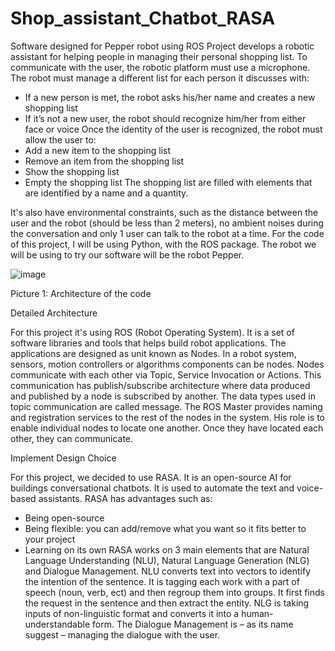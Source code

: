# Shop_assistant_Chatbot_RASA
Software designed for Pepper robot using ROS
Project develops a robotic assistant for helping people in managing their personal shopping list. To communicate with the user, the robotic platform must use a microphone. 
	The robot must manage a different list for each person it discusses with:
  
- If a new person is met, the robot asks his/her name and creates a new shopping list
- If it’s not a new user, the robot should recognize him/her from either face or voice
	Once the identity of the user is recognized, the robot must allow the user to:
- Add a new item to the shopping list
- Remove an item from the shopping list
- Show the shopping list
- Empty the shopping list
The shopping list are filled with elements that are identified by a name and a quantity. 

It's also have environmental constraints, such as the distance between the user and the robot (should be less than 2 meters), no ambient noises during the conversation and only 1 user can talk to the robot at a time.
	For the code of this project, I will be using Python, with the ROS package. The robot we will be using to try our software will be the robot Pepper.

![image](https://user-images.githubusercontent.com/99291705/156606167-1b565459-a0ee-4ca6-a0d8-83678c36e986.png)

Picture 1: Architecture of the code

Detailed Architecture

For this project it's using ROS (Robot Operating System). It is a set of software libraries and tools that helps build robot applications. The applications are designed as unit known as Nodes. In a robot system, sensors, motion controllers or algorithms components can be nodes. Nodes communicate with each other via Topic, Service Invocation or Actions. This communication has publish/subscribe architecture where data produced and published by a node is subscribed by another. The data types used in topic communication are called message.
	The ROS Master provides naming and registration services to the rest of the nodes in the system. His role is to enable individual nodes to locate one another. Once they have located each other, they can communicate.

Implement Design Choice

For this project, we decided to use RASA. It is an open-source AI for buildings conversational chatbots. It is used to automate the text and voice-based assistants.
RASA has advantages such as:
- Being open-source
- Being flexible: you can add/remove what you want so it fits better to your project
- Learning on its own
RASA works on 3 main elements that are Natural Language Understanding (NLU), Natural Language Generation (NLG) and Dialogue Management. NLU converts text into vectors to identify the intention of the sentence. It is tagging each work with a part of speech (noun, verb, ect) and then regroup them into groups. It first finds the request in the sentence and then extract the entity.
NLG is taking inputs of non-linguistic format and converts it into a human-understandable form.
The Dialogue Management is – as its name suggest – managing the dialogue with the user.

